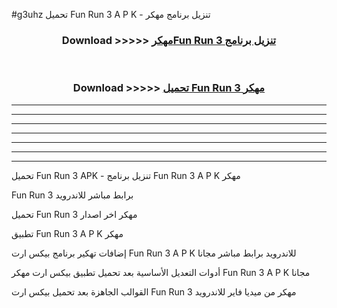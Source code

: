 #g3uhz تحميل Fun Run 3  A P K - تنزيل برنامج مهكر



<div align="center">
<h3>Download >>>>> <a href="https://runaway1.web.app/?sq=Fun Run 3 ">مهكرFun Run 3  تنزيل برنامج</a></h3><br>

<h3>Download >>>>> <a href="https://runaway1.web.app/?sq=Fun Run 3 ">تحميل Fun Run 3  مهكر</a></h3>
</div>


----------------------------------------------------------

----------------------------------------------------------

----------------------------------------------------------

----------------------------------------------------------

----------------------------------------------------------

----------------------------------------------------------

----------------------------------------------------------

تحميل Fun Run 3  APK - تنزيل برنامج Fun Run 3  A P K مهكر

Fun Run 3  برابط مباشر للاندرويد

تحميل Fun Run 3  مهكر اخر اصدار

تطبيق Fun Run 3  A P K مهكر

إضافات تهكير برنامج بيكس ارت Fun Run 3  A P K للاندرويد برابط مباشر مجانا

أدوات التعديل الأساسية بعد تحميل تطبيق بيكس ارت مهكر Fun Run 3  A P K مجانا

القوالب الجاهزة بعد تحميل بيكس ارت Fun Run 3  مهكر من ميديا فاير للاندرويد


